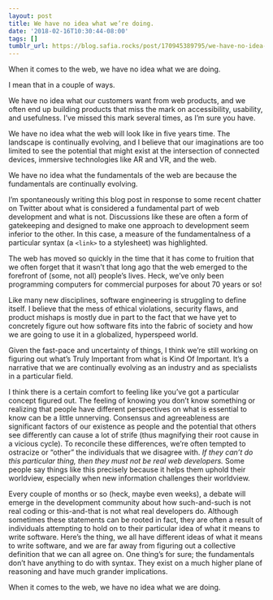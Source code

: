 ```yaml
---
layout: post
title: We have no idea what we’re doing.
date: '2018-02-16T10:30:44-08:00'
tags: []
tumblr_url: https://blog.safia.rocks/post/170945389795/we-have-no-idea-what-were-doing
---
```

When it comes to the web, we have no idea what we are doing.

I mean that in a couple of ways.

We have no idea what our customers want from web products, and we often end up building products that miss the mark on accessibility, usability, and usefulness. I’ve missed this mark several times, as I’m sure you have.

We have no idea what the web will look like in five years time. The landscape is continually evolving, and I believe that our imaginations are too limited to see the potential that might exist at the intersection of connected devices, immersive technologies like AR and VR, and the web.

We have no idea what the fundamentals of the web are because the fundamentals are continually evolving.

I’m spontaneously writing this blog post in response to some recent chatter on Twitter about what is considered a fundamental part of web development and what is not. Discussions like these are often a form of gatekeeping and designed to make one approach to development seem inferior to the other. In this case, a measure of the fundamentalness of a particular syntax (a `<link>` to a stylesheet) was highlighted.

The web has moved so quickly in the time that it has come to fruition that we often forget that it wasn’t that long ago that the web emerged to the forefront of (some, not all) people’s lives. Heck, we’ve only been programming computers for commercial purposes for about 70 years or so!

Like many new disciplines, software engineering is struggling to define itself. I believe that the mess of ethical violations, security flaws, and product mishaps is mostly due in part to the fact that we have yet to concretely figure out how software fits into the fabric of society and how we are going to use it in a globalized, hyperspeed world.

Given the fast-pace and uncertainty of things, I think we’re still working on figuring out what’s Truly Important from what is Kind Of Important. It’s a narrative that we are continually evolving as an industry and as specialists in a particular field.

I think there is a certain comfort to feeling like you’ve got a particular concept figured out. The feeling of knowing you don’t know something or realizing that people have different perspectives on what is essential to know can be a little unnerving. Consensus and agreeableness are significant factors of our existence as people and the potential that others see differently can cause a lot of strife (thus magnifying their root cause in a vicious cycle). To reconcile these differences, we’re often tempted to ostracize or “other” the individuals that we disagree with. _If they can’t do this particular thing, then they must not be real web developers._ Some people say things like this precisely because it helps them uphold their worldview, especially when new information challenges their worldview.

Every couple of months or so (heck, maybe even weeks), a debate will emerge in the development community about how such-and-such is not real coding or this-and-that is not what real developers do. Although sometimes these statements can be rooted in fact, they are often a result of individuals attempting to hold on to their particular idea of what it means to write software. Here’s the thing, we all have different ideas of what it means to write software, and we are far away from figuring out a collective definition that we can all agree on. One thing’s for sure; the fundamentals don’t have anything to do with syntax. They exist on a much higher plane of reasoning and have much grander implications.

When it comes to the web, we have no idea what we are doing.


